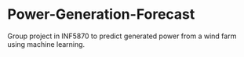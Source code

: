 # Power-Generation-Forecast
Group project in INF5870 to predict generated power from a wind farm using machine learning.
